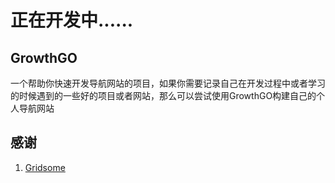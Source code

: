 # 正在开发中......

## GrowthGO
一个帮助你快速开发导航网站的项目，如果你需要记录自己在开发过程中或者学习的时候遇到的一些好的项目或者网站，那么可以尝试使用GrowthGO构建自己的个人导航网站

## 感谢
1. [Gridsome](https://github.com/gridsome/gridsome)